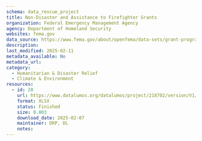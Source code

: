 ```yaml
---
schema: data_rescue_project 
title: Non-Disaster and Assistance to Firefighter Grants
organization: Federal Emergency Management Agency
agency: Department of Homeland Security
websites: fema.gov
data_source: https://www.fema.gov/about/openfema/data-sets/grant-programs-directorate-preparedness-non-disasterassistance-firefighter-grants
description: 
last_modified: 2025-02-11
metadata_available: No
metadata_url: 
category:
  - Humanitarian & Disaster Relief 
  - Climate & Environment 
resources:
  - id: 20
    url: https://www.datalumos.org/datalumos/project/218702/version/V1/view
    format: XLSX
    status: Finished
    size: 0.003
    download_date: 2025-02-07
    maintainer: DRP, DL
    notes: 
---
```

